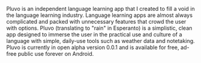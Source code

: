 Pluvo is an independent language learning app that I created to fill a void in the language learning industry. Language learning apps are almost always complicated and packed with unnecessary features that crowd the user with options. Pluvo (translating to "rain" in Esperanto) is a simplistic, clean app designed to immerse the user in the practical use and culture of a language with simple, daily-use tools such as weather data and notetaking. Pluvo is currently in open alpha version 0.0.1 and is available for free, ad-free public use forever on Android.
